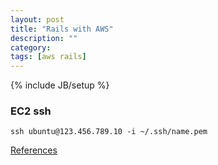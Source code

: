 ```yaml
---
layout: post
title: "Rails with AWS"
description: ""
category:
tags: [aws rails]
---
```

{% include JB/setup %}

### EC2 ssh
`ssh ubuntu@123.456.789.10 -i ~/.ssh/name.pem`

[References](http://blog.json.tw/teaching-ten-minutes-to-quickly-build-a-free-amazon-ec2-host)
